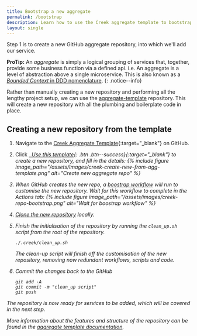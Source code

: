```yaml
---
title: Bootstrap a new aggregate
permalink: /bootstrap
description: Learn how to use the Creek aggregate template to bootstrap your own Git repository for hosting Microservices
layout: single
---
```


Step 1 is to create a new GitHub aggregate repository, into which we'll add our service.

**ProTip:** An _aggregate_ is simply a logical grouping of services that, together, provide some business function 
via a defined api. i.e. An aggregate is a level of abstraction above a single microservice.
This is also known as a [_Bounded Context_ in DDD nomenclature][bcDDD]. 
{: .notice--info}

Rather than manually creating a new repository and performing all the lengthy project setup,
we can use the [aggregate-template][templateDocs] repository.
This will create a new repository with all the plumbing and boilerplate code in place.

## Creating a new repository from the template

1. Navigate to the [Creek Aggregate Template][tempOnGH]{:target="_blank"} on GitHub.  
2. Click [<i class="fab fa-fw fa-github"/>&nbsp; Use this template][tempNew]{: .btn .btn--success}{:target="_blank"} to create a new repository,
   and fill in the details:
   {% include figure image_path="/assets/images/creek-create-new-from-agg-template.png" alt="Create new aggregate repo" %}

3. When GitHub creates the new repo, a [boostrap workflow][bootstrapWorkflow] will run to customise the new repository.
   Wait for this workflow to complete in the _Actions_ tab:
   {% include figure image_path="/assets/images/creek-repo-bootstrap.png" alt="Wait for boostrap workflow" %}

4. [Clone the new repository][cloneRepo] locally.
5. Finish the initialisation of the repository by running the `clean_up.sh` script from the root of the repository.

   ```
   ./.creek/clean_up.sh
   ```

   The clean-up script will finish off the customisation of the new repository, removing now redundant workflows, 
   scripts and code.

6. Commit the changes back to the GitHub
   ```
   git add -A
   git commit -m "clean_up script"
   git push
   ```

The repository is now ready for services to be added, which will be covered in the next step.

More information about the features and structure of the repository can be found
in the [aggregate template documentation][templateDocs].

[tempOnGH]: https://github.com/creek-service/aggregate-template
[tempNew]: https://github.com/creek-service/aggregate-template/generate
[bootstrapWorkflow]: https://github.com/creek-service/aggregate-template/blob/main/.github/workflows/bootstrap.yml
[cloneRepo]: https://docs.github.com/en/repositories/creating-and-managing-repositories/cloning-a-repository
[templateDocs]: https://www.creekservice.org/aggregate-template
[bcDDD]: https://martinfowler.com/bliki/BoundedContext.html